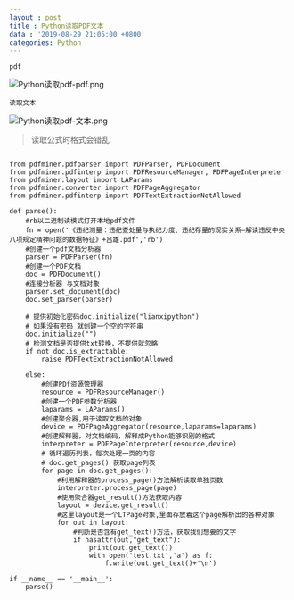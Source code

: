 ```yaml
---
layout : post
title : Python读取PDF文本
data : '2019-08-29 21:05:00 +0800'
categories: Python
---
```

`pdf`

![Python读取pdf-pdf.png](https://github.com/lvxiong7zg/lvxiong7zg.github.io/blob/master/_posts/%E6%95%B0%E6%8D%AE%E6%8C%96%E6%8E%98/Python%E8%AF%BB%E5%8F%96PDF%E6%95%B0%E6%8D%AE/Python%E8%AF%BB%E5%8F%96pdf-pdf.png")

`读取文本`
<!-- more -->

![Python读取pdf-文本.png](https://github.com/lvxiong7zg/lvxiong7zg.github.io/blob/master/_posts/%E6%95%B0%E6%8D%AE%E6%8C%96%E6%8E%98/Python%E8%AF%BB%E5%8F%96PDF%E6%95%B0%E6%8D%AE/Python%E8%AF%BB%E5%8F%96pdf-%E6%96%87%E6%9C%AC.png")

>读取公式时格式会错乱

````YMAL

from pdfminer.pdfparser import PDFParser, PDFDocument
from pdfminer.pdfinterp import PDFResourceManager, PDFPageInterpreter
from pdfminer.layout import LAParams
from pdfminer.converter import PDFPageAggregator
from pdfminer.pdfinterp import PDFTextExtractionNotAllowed

def parse():
    #rb以二进制读模式打开本地pdf文件
    fn = open('《违纪测量：违纪查处量与执纪力度、违纪存量的现实关系—解读违反中央八项规定精神问题的数据特征》+吕雄.pdf','rb')
    #创建一个pdf文档分析器
    parser = PDFParser(fn)
    #创建一个PDF文档
    doc = PDFDocument()
    #连接分析器 与文档对象
    parser.set_document(doc)
    doc.set_parser(parser)

    # 提供初始化密码doc.initialize("lianxipython")
    # 如果没有密码 就创建一个空的字符串
    doc.initialize("")
    # 检测文档是否提供txt转换，不提供就忽略
    if not doc.is_extractable:
        raise PDFTextExtractionNotAllowed

    else:
        #创建PDf资源管理器
        resource = PDFResourceManager()
        #创建一个PDF参数分析器
        laparams = LAParams()
        #创建聚合器,用于读取文档的对象
        device = PDFPageAggregator(resource,laparams=laparams)
        #创建解释器，对文档编码，解释成Python能够识别的格式
        interpreter = PDFPageInterpreter(resource,device)
        # 循环遍历列表，每次处理一页的内容
        # doc.get_pages() 获取page列表
        for page in doc.get_pages():
            #利用解释器的process_page()方法解析读取单独页数
            interpreter.process_page(page)
            #使用聚合器get_result()方法获取内容
            layout = device.get_result()
            #这里layout是一个LTPage对象,里面存放着这个page解析出的各种对象
            for out in layout:
                #判断是否含有get_text()方法，获取我们想要的文字
                if hasattr(out,"get_text"):
                    print(out.get_text())
                    with open('test.txt','a') as f:
                        f.write(out.get_text()+'\n')

if __name__ == '__main__':
    parse()
    
````
